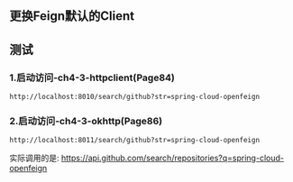 
## 更换Feign默认的Client

## 测试

### 1.启动访问-ch4-3-httpclient(Page84)
```
http://localhost:8010/search/github?str=spring-cloud-openfeign
```

### 2.启动访问-ch4-3-okhttp(Page86)
```
http://localhost:8011/search/github?str=spring-cloud-openfeign
```
实际调用的是:
https://api.github.com/search/repositories?q=spring-cloud-openfeign





